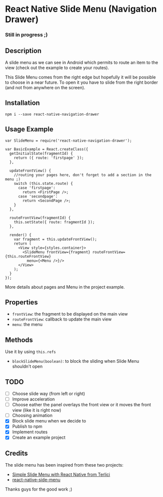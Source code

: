 # React Native Slide Menu (Navigation Drawer)
### Still in progress ;)
## Description 
A slide menu as we can see in Android which permits to route an item to the view (check out the example to create your routes). 

This Slide Menu comes from the right edge but hopefully it will be possible to choose in a near future.
To open it you have to slide from the right border (and not from anywhere on the screen).

## Installation
    npm i --save react-native-navigation-drawer

## Usage Example

    var SlideMenu = require('react-native-navigation-drawer');

    var BasicExample = React.createClass({
      getInitialState(fragmentId) {
        return ({ route: 'firstpage' });
      },
    
      updateFrontView() {
        //routing your pages here, don't forget to add a section in the menu ;)
        switch (this.state.route) {
          case 'firstpage':
            return <FirstPage />;
          case 'secondpage':
            return <SecondPage />;
        }
      },

      routeFrontView(fragmentId) {
        this.setState({ route: fragmentId });
      },
    
      render() {
        var fragment = this.updateFrontView();
        return (
          <View style={styles.container}>
            <SlideMenu frontView={fragment} routeFrontView={this.routeFrontView}
              menu={<Menu />}/>
          </View>
        );
      }
    });
    
More details about pages and Menu in the project example.

## Properties
- `frontView`: the fragment to be displayed on the main view
- `routeFrontView`: callback to update the main view
- `menu`: the menu 

## Methods
Use it by using `this.refs` 
- `blockSlideMenu(boolean)`: to block the sliding when Slide Menu shouldn't open

## TODO
- [ ] Choose slide way (from left or right)
- [ ] Improve acceleration
- [ ] Choose eather the panel overlays the front view or it moves the front view (like it is right now)
- [ ] Choosing animation
- [x] Block slide menu when we decide to
- [x] Publish to npm
- [x] Implement routes
- [x] Create an example project

## Credits
The slide menu has been inspired from these two projects:
- [Simple Slide Menu with React Native from Terlici](http://www.terlici.com/2015/04/06/simle-slide-menu-react-native.html)
- [react-native-side-menu](https://github.com/Kureev/react-native-side-menu)

Thanks guys for the good work ;)
